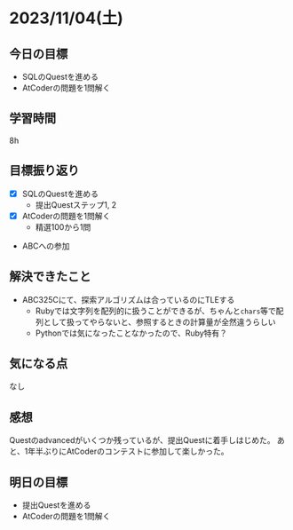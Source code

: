 # 2023/11/04(土)

## 今日の目標
- SQLのQuestを進める
- AtCoderの問題を1問解く

## 学習時間
8h

## 目標振り返り
* [x] SQLのQuestを進める
  * 提出Questステップ1, 2
* [x] AtCoderの問題を1問解く
  * 精選100から1問
* ABCへの参加

## 解決できたこと
- ABC325Cにて、探索アルゴリズムは合っているのにTLEする
  - Rubyでは文字列を配列的に扱うことができるが、ちゃんと`chars`等で配列として扱ってやらないと、参照するときの計算量が全然違うらしい
  - Pythonでは気になったことなかったので、Ruby特有？

## 気になる点
なし

## 感想
Questのadvancedがいくつか残っているが、提出Questに着手しはじめた。
あと、1年半ぶりにAtCoderのコンテストに参加して楽しかった。

## 明日の目標
* 提出Questを進める
* AtCoderの問題を1問解く